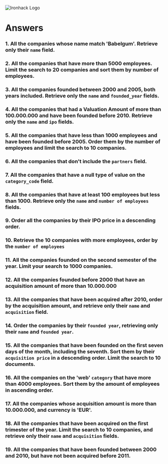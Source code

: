 ![Ironhack Logo](https://i.imgur.com/1QgrNNw.png)

# Answers

### 1. All the companies whose name match 'Babelgum'. Retrieve only their `name` field.

<!-- Your Code Goes Here -->
<!--
{name: 'Babelgum'} -->

### 2. All the companies that have more than 5000 employees. Limit the search to 20 companies and sort them by **number of employees**.

<!-- Your Code Goes Here -->

<!-- FILTER
{number_of_employees: {$gte: 5000}}
SORT
{number_of_employees: 1}
LIMIT
20 -->

### 3. All the companies founded between 2000 and 2005, both years included. Retrieve only the `name` and `founded_year` fields.

<!-- Your Code Goes Here -->
<!--
FILTER
{$and: [{founded_year: {$gte: 2000}},{founded_year: {$lte: 2005}}]}

PROJECT
{name: 1, founded_year: 1, _id: 0 } -->

### 4. All the companies that had a Valuation Amount of more than 100.000.000 and have been founded before 2010. Retrieve only the `name` and `ipo` fields.

<!-- Your Code Goes Here -->

<!-- FILTER
{$and: [{ founded_year: {$lt: 2010}}, {"ipo.valuation_amount": {$gt: 100000000}}]}
PROJECT
{name: 1, ipo: 1, _id:0} -->

### 5. All the companies that have less than 1000 employees and have been founded before 2005. Order them by the number of employees and limit the search to 10 companies.

<!-- Your Code Goes Here -->

<!-- FILTER
{$and: [{founded_year: {$lt: 2005}}, {number_of_employees: {$lt: 1000}}]}
SORT
{number_of_employees: 1}
LIMIT
10 -->

### 6. All the companies that don't include the `partners` field.

<!-- Your Code Goes Here -->

<!-- FILTER
{partners: {$size: 0}} -->

### 7. All the companies that have a null type of value on the `category_code` field.

<!-- Your Code Goes Here -->

<!-- FIELD
{category_code: null} -->

### 8. All the companies that have at least 100 employees but less than 1000. Retrieve only the `name` and `number of employees` fields.

<!-- Your Code Goes Here -->

<!-- FILTER
{$and: [{number_of_employees: {$gte: 100}}, {number_of_employees: {$lt: 1000}}]}
PROJECT
{name: 1, number_of_employees: 1, _id:0} -->

<!-- {name: 1, number_of_employees: 1, _id:0} -->

### 9. Order all the companies by their IPO price in a descending order.

<!-- Your Code Goes Here -->

<!-- FILTER
{"ipo.valuation_amount": -1} -->

### 10. Retrieve the 10 companies with more employees, order by the `number of employees`

<!-- Your Code Goes Here -->

<!-- I guess you mean 10 or more employees? The language was a bit unclear for this task
PROJECT
{number_of_employees: {$gte: 10}}
SORT
{number_of_employees: 1} -->

### 11. All the companies founded on the second semester of the year. Limit your search to 1000 companies.

<!-- Your Code Goes Here -->
<!--
PROJECT
{founded_month: {$gte: 6}}
LIMIT
1000 -->

### 12. All the companies founded before 2000 that have an acquisition amount of more than 10.000.000

<!-- Your Code Goes Here -->

<!-- {$and: [{founded_year: {$lt: 2000}}, {"acquisition.price_amount": {$gt: 10000000}}]} -->

### 13. All the companies that have been acquired after 2010, order by the acquisition amount, and retrieve only their `name` and `acquisition` field.

<!-- Your Code Goes Here -->
<!-- FILTER
{"acquisition.acquired_year": {$gt: 2010}}
PROJECT
{name: 1, acquisition: 1, _id: 0}
SORT
{"acquisition.price_amount": 1} -->

### 14. Order the companies by their `founded year`, retrieving only their `name` and `founded year`.

<!-- Your Code Goes Here -->
<!-- FILTER
{name: 1, founded_year: 1, _id: 0}
SORT
{founded_year: 1} -->

### 15. All the companies that have been founded on the first seven days of the month, including the seventh. Sort them by their `acquisition price` in a descending order. Limit the search to 10 documents.

<!-- Your Code Goes Here -->
<!-- FILTER
{founded_day: {$lte: 7}}
SORT
{"acquisition.price_amount": -1}
LIMIT
10 -->

### 16. All the companies on the 'web' `category` that have more than 4000 employees. Sort them by the amount of employees in ascending order.

<!-- Your Code Goes Here -->

<!-- FILTER
{$and: [{category_code: 'web'}, {number_of_employees: {$gt: 4000}}]}
PROJECT
{name: 1, acquisition: 1, _id:0} -->

### 17. All the companies whose acquisition amount is more than 10.000.000, and currency is 'EUR'.

<!-- Your Code Goes Here -->
<!-- FILTER
{$and: [{"acquisition.price_amount": {$gt: 10000000}}, {"acquisition.price_currency_code": "EUR"}]} -->

### 18. All the companies that have been acquired on the first trimester of the year. Limit the search to 10 companies, and retrieve only their `name` and `acquisition` fields.

<!-- Your Code Goes Here -->

<!-- FILTER
{"acquisition.acquired_month": {$lte: 3}}
PROJECT
{name: 1, acquisition: 1, _id: 0}
LIMIT
10 -->

### 19. All the companies that have been founded between 2000 and 2010, but have not been acquired before 2011.

<!-- Your Code Goes Here -->

<!-- FILTER
{$and: [{founded_year: {$gte: 2000}}, {founded_year: {$lte: 2010}}, {"acquisitions.acquired_year": {$gte: 2011}}]} -->
